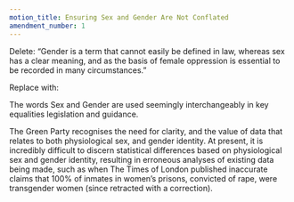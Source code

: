 ```yaml
---
motion_title: Ensuring Sex and Gender Are Not Conflated
amendment_number: 1
---
```

Delete: “Gender is a term that cannot easily be defined in
law, whereas sex has a clear meaning, and as the basis of
female oppression is essential to be recorded in many
circumstances.”

Replace with:

The words Sex and Gender are used seemingly
interchangeably in key equalities legislation and guidance.

The Green Party recognises the need for clarity, and the
value of data that relates to both physiological sex, and
gender identity. At present, it is incredibly difficult to
discern statistical differences based on physiological sex
and gender identity, resulting in erroneous analyses of
existing data being made, such as when The Times of
London published inaccurate claims that 100% of inmates
in women’s prisons, convicted of rape, were transgender
women (since retracted with a correction).
